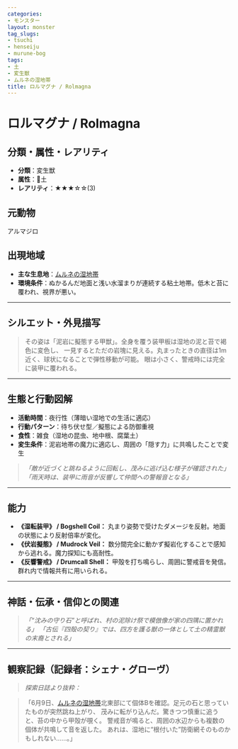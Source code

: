```yaml
---
categories:
- モンスター
layout: monster
tag_slugs:
- tsuchi
- henseiju
- murune-bog
tags:
- 土
- 変生獣
- ムルネの湿地帯
title: ロルマグナ / Rolmagna
---
```


# ロルマグナ / Rolmagna

## 分類・属性・レアリティ

* **分類**：変生獣
* **属性**：🌱土
* **レアリティ**：★★★☆☆(3)

## 元動物

アルマジロ

## 出現地域

* **主な生息地**：[ムルネの湿地帯](../place/murune_bog.md)
* **環境条件**：ぬかるんだ地面と浅い水溜まりが連続する粘土地帯。低木と苔に覆われ、視界が悪い。

---

## シルエット・外見描写

> その姿は「泥岩に擬態する甲獣」。全身を覆う装甲板は湿地の泥と苔で褐色に変色し、
> 一見するとただの岩塊に見える。丸まったときの直径は1m近く、球状になることで弾性移動が可能。
> 眼は小さく、警戒時には完全に装甲に覆われる。

---

## 生態と行動図解

* **活動時間**：夜行性（薄暗い湿地での生活に適応）
* **行動パターン**：待ち伏せ型／擬態による防御重視
* **食性**：雑食（湿地の昆虫、地中根、腐葉土）
* **変生条件**：泥岩地帯の魔力に適応し、周囲の「隠す力」に共鳴したことで変生

> *「敵が近づくと跳ねるように回転し、茂みに逃げ込む様子が確認された」*
> *「雨天時は、装甲に雨音が反響して仲間への警報音となる」*

---

## 能力

* **《湿転装甲》 / Bogshell Coil：** 丸まり姿勢で受けたダメージを反射。地面の状態により反射倍率が変化。
* **《伏岩擬態》 / Mudrock Veil：** 数分間完全に動かず擬岩化することで感知から逃れる。魔力探知にも高耐性。
* **《反響警戒》 / Drumcall Shell：** 甲殻を打ち鳴らし、周囲に警戒音を発信。群れ内で情報共有に用いられる。

---

## 神話・伝承・信仰との関連

> *「“沈みの守り石”と呼ばれ、村の泥除け祭で模倣像が家の四隅に置かれる」*
> *「古伝『四殻の契り』では、四方を護る獣の一体として土の精霊獣の末裔とされる」*

---

## 観察記録（記録者：シェナ・グローヴ）

> *探索日誌より抜粋：*

> 「6月9日、[ムルネの湿地帯](../place/murune_bog.md)北東部にて個体Bを確認。足元の石と思っていたものが突然跳ね上がり、
> 茂みに転がり込んだ。驚きつつ慎重に追うと、苔の中から甲殻が覗く。
> 警戒音が鳴ると、周囲の水辺からも複数の個体が共鳴して音を返した。
> あれは、湿地に“根付いた”防衛網そのものかもしれない……。」